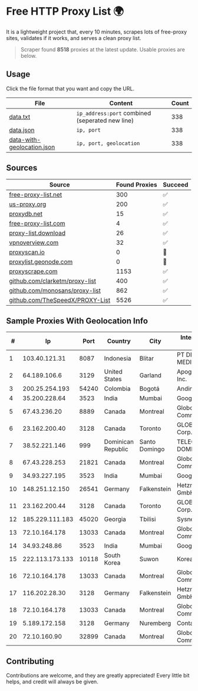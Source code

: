 
# Free HTTP Proxy List 🌍

It is a lightweight project that, every 10 minutes, scrapes lots of free-proxy sites, validates if it works, and serves a clean proxy list.


> Scraper found **8518** proxies at the latest update. Usable proxies are below.

## Usage

Click the file format that you want and copy the URL.


|File|Content|Count|
|----|-------|-----|
|[data.txt](https://raw.githubusercontent.com/themiralay/Proxy-List-World/master/data.txt)|`ip_address:port` combined (seperated new line)|338|
|[data.json](https://raw.githubusercontent.com/themiralay/Proxy-List-World/master/data.json)|`ip, port`|338|
|[data-with-geolocation.json](https://raw.githubusercontent.com/themiralay/Proxy-List-World/master/data-with-geolocation.json)|`ip, port, geolocation`|338|

## Sources

|Source|Found Proxies|Succeed|
|------|-------------|-------|
|[free-proxy-list.net](https://free-proxy-list.net)|300|✅|
|[us-proxy.org](https://www.us-proxy.org)|200|✅|
|[proxydb.net](http://proxydb.net)|15|✅|
|[free-proxy-list.com](https://free-proxy-list.com/?page=&port=&type%5B%5D=http&type%5B%5D=https&up_time=0&search=Search)|4|✅|
|[proxy-list.download](https://www.proxy-list.download/HTTP)|26|✅|
|[vpnoverview.com](https://vpnoverview.com/privacy/anonymous-browsing/free-proxy-servers)|32|✅|
|[proxyscan.io](https://www.proxyscan.io)|0|🚫|
|[proxylist.geonode.com](https://proxylist.geonode.com/api/proxy-list?limit=300&page=1&sort_by=lastChecked&sort_type=desc&protocols=http,https)|0|🚫|
|[proxyscrape.com](https://api.proxyscrape.com/v2/?request=displayproxies&protocol=http&timeout=10000&country=all&ssl=all&anonymity=all)|1153|✅|
|[github.com/clarketm/proxy-list](https://raw.githubusercontent.com/clarketm/proxy-list/master/proxy-list-raw.txt)|400|✅|
|[github.com/monosans/proxy-list](https://raw.githubusercontent.com/monosans/proxy-list/main/proxies/http.txt)|862|✅|
|[github.com/TheSpeedX/PROXY-List](https://raw.githubusercontent.com/TheSpeedX/PROXY-List/master/http.txt)|5526|✅|


## Sample Proxies With Geolocation Info

|#|Ip|Port|Country|City|Internet Service Provider|
|-|--|----|-------|----|-------------------------|
|1|103.40.121.31|8087|Indonesia|Blitar|PT DINAMIKA MEDIAKOM|
|2|64.189.106.6|3129|United States|Garland|Apogee Telecom Inc.|
|3|200.25.254.193|54240|Colombia|Bogotá|Andinet ON Line|
|4|35.200.228.64|3523|India|Mumbai|Google LLC|
|5|67.43.236.20|8889|Canada|Montreal|GloboTech Communications|
|6|23.162.200.40|3128|Canada|Toronto|GLOBALTELEHOST Corp.|
|7|38.52.221.146|999|Dominican Republic|Santo Domingo|TELECABLE DOMINICANO, S.A.|
|8|67.43.228.253|21821|Canada|Montreal|GloboTech Communications|
|9|34.93.227.195|3523|India|Mumbai|Google LLC|
|10|148.251.12.150|26541|Germany|Falkenstein|Hetzner Online GmbH|
|11|23.162.200.44|3128|Canada|Toronto|GLOBALTELEHOST Corp.|
|12|185.229.111.183|45020|Georgia|Tbilisi|Sysnet LLC|
|13|72.10.164.178|13033|Canada|Montreal|GloboTech Communications|
|14|34.93.248.86|3523|India|Mumbai|Google LLC|
|15|222.113.173.133|10118|South Korea|Suwon|Korea Telecom|
|16|72.10.164.178|13033|Canada|Montreal|GloboTech Communications|
|17|116.202.28.30|3128|Germany|Falkenstein|Hetzner Online GmbH|
|18|72.10.164.178|13033|Canada|Montreal|GloboTech Communications|
|19|5.189.172.158|3128|Germany|Nuremberg|Contabo GmbH|
|20|72.10.160.90|32899|Canada|Montreal|GloboTech Communications|



## Contributing

Contributions are welcome, and they are greatly appreciated! Every
little bit helps, and credit will always be given.

